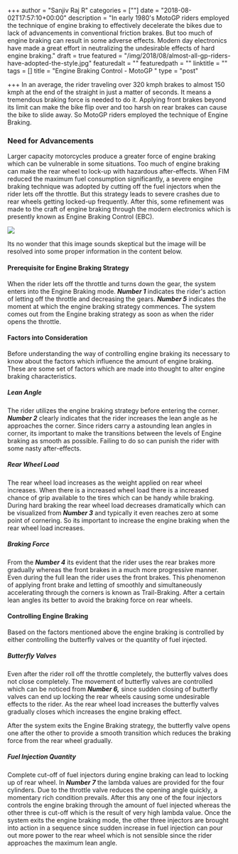 +++
author = "Sanjiv Raj R"
categories = [""]
date = "2018-08-02T17:57:10+00:00"
description = "In early 1980's MotoGP riders employed the technique of engine braking to effectively decelerate the bikes due to lack of advancements in conventional friction brakes. But too much of engine braking can result in some adverse effects. Modern day electronics have made a great effort in neutralizing the undesirable effects of hard engine braking."
draft = true
featured = "/img/2018/08/almost-all-gp-riders-have-adopted-the-style.jpg"
featuredalt = ""
featuredpath = ""
linktitle = ""
tags = []
title = "Engine Braking Control - MotoGP "
type = "post"

+++
In an average, the rider traveling over 320 kmph brakes to almost 150 kmph at the end of the straight in just a matter of seconds. It means a tremendous braking force is needed to do it. Applying front brakes beyond its limit can make the bike flip over and too harsh on rear brakes can cause the bike to slide away. So MotoGP riders employed the technique of Engine Braking.

### Need for Advancements

Larger capacity motorcycles produce a greater force of engine braking which can be vulnerable in some situations. Too much of engine braking can make the rear wheel to lock-up with hazardous after-effects. When FIM reduced the maximum fuel consumption significantly, a severe engine braking technique was adopted by cutting off the fuel injectors when the rider lets off the throttle. But this strategy leads to severe crashes due to rear wheels getting locked-up frequently. After this, some refinement was made to the craft of engine braking through the modern electronics which is presently known as Engine Braking Control (EBC).

![](/img/2018/08/motor_sport_blog_3_january_2017_ebc_graph.png)

Its no wonder that this image sounds skeptical but the image will be resolved into some proper information in the content below.

#### Prerequisite for Engine Braking Strategy

When the rider lets off the throttle and turns down the gear, the system enters into the Engine Braking mode. **_Number 1_** indicates the rider's action of letting off the throttle and decreasing the gears. **_Number 5_** indicates the moment at which the engine braking strategy commences. The system comes out from the Engine braking strategy as soon as when the rider opens the throttle.

#### Factors into Consideration

Before understanding the way of controlling engine braking its necessary to know about the factors which influence the amount of engine braking. These are some set of factors which are made into thought to alter engine braking characteristics.

##### Lean Angle

The rider utilizes the engine braking strategy before entering the corner. **_Number 2_** clearly indicates that the rider increases the lean angle as he approaches the corner. Since riders carry a astounding lean angles in corner, its important to make the transitions between the levels of Engine braking as smooth as possible. Failing to do so can punish the rider with some nasty after-effects.

##### Rear Wheel Load

The rear wheel load increases as the weight applied on rear wheel increases. When there is a increased wheel load there is a increased chance of grip available to the tires which can be handy while braking. During hard braking the rear wheel load decreases dramatically which can be visualized from **_Number 3_** and typically it even reaches zero at some point of cornering. So its important to increase the engine braking when the rear wheel load increases.

##### Braking Force

From the **_Number 4_** its evident that the rider uses the rear brakes more gradually whereas the front brakes in a much more progressive manner. Even during the full lean the rider uses the front brakes. This phenomenon of applying front brake and letting of smoothly and simultaneously accelerating through the corners is known as Trail-Braking. After a certain lean angles its better to avoid the braking force on rear wheels.

#### Controlling Engine Braking

Based on the factors mentioned above the engine braking is controlled by either controlling the butterfly valves or the quantity of fuel injected.

##### Butterfly Valves

Even after the rider roll off the throttle completely, the butterfly valves does not close completely. The movement of butterfly valves are controlled which can be noticed from **_Number 6,_** since sudden closing of butterfly valves can end up locking the rear wheels causing some undesirable effects to the rider. As the rear wheel load increases the butterfly valves gradually closes which increases the engine braking effect. 

After the system exits the Engine Braking strategy, the butterfly valve opens one after the other to provide a smooth transition which reduces the braking force from the rear wheel gradually.

##### Fuel Injection Quantity

Complete cut-off of fuel injectors during engine braking can lead to locking up of rear wheel. In **_Number 7_**  the lambda values are provided for the four cylinders. Due to the throttle valve reduces the opening angle quickly, a momentary rich condition prevails. After this any one of the four injectors controls the engine braking through the amount of fuel injected whereas the other three is cut-off which is the result of very high lambda value. Once the system exits the engine braking mode, the other three injectors are brought into action in a sequence since sudden increase in fuel injection can pour out more power to the rear wheel which is not sensible since the rider approaches the maximum lean angle. 
